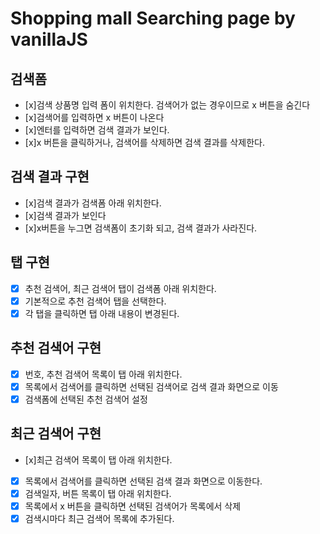 # Shopping mall Searching page by vanillaJS

## 검색폼

-   [x]검색 상품명 입력 폼이 위치한다. 검색어가 없는 경우이므로 x 버튼을 숨긴다
-   [x]검색어를 입력하면 x 버튼이 나온다
-   [x]엔터를 입력하면 검색 결과가 보인다.
-   [x]x 버튼을 클릭하거나, 검색어를 삭제하면 검색 결과를 삭제한다.

## 검색 결과 구현

-   [x]검색 결과가 검색폼 아래 위치한다.
-   [x]검색 결과가 보인다
-   [x]x버튼을 누그면 검색폼이 초기화 되고, 검색 결과가 사라진다.

## 탭 구현

-   [x] 추천 검색어, 최근 검색어 탭이 검색폼 아래 위치한다.
-   [x] 기본적으로 추천 검색어 탭을 선택한다.
-   [x] 각 탭을 클릭하면 탭 아래 내용이 변경된다.

## 추천 검색어 구현

-   [x] 번호, 추천 검색어 목록이 탭 아래 위치한다.
-   [x] 목록에서 검색어를 클릭하면 선택된 검색어로 검색 결과 화면으로 이동
-   [x] 검색폼에 선택된 추천 검색어 설정

## 최근 검색어 구현

-   [x]최근 검색어 목록이 탭 아래 위치한다.
-   [x] 목록에서 검색어를 클릭하면 선택된 검색 결과 화면으로 이동한다.
-   [x] 검색일자, 버튼 목록이 탭 아래 위치한다.
-   [x] 목록에서 x 버튼을 클릭하면 선택된 검색어가 목록에서 삭제
-   [x] 검색시마다 최근 검색어 목록에 추가된다.
